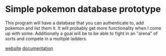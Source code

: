 # Simple pokemon database prototype #
This program will have a database that you can authenticate to, add pokemon and list them it. It will probably get more functionality when I come up with some.
Additionally a goal will be to be able to fight in an "arena" of sorts and compete in a multiple ladders.

[website](https://pokemon-tsoha.herokuapp.com/)
[documentation](https://github.com/vikke1234/pokemon/tree/master/doc)
